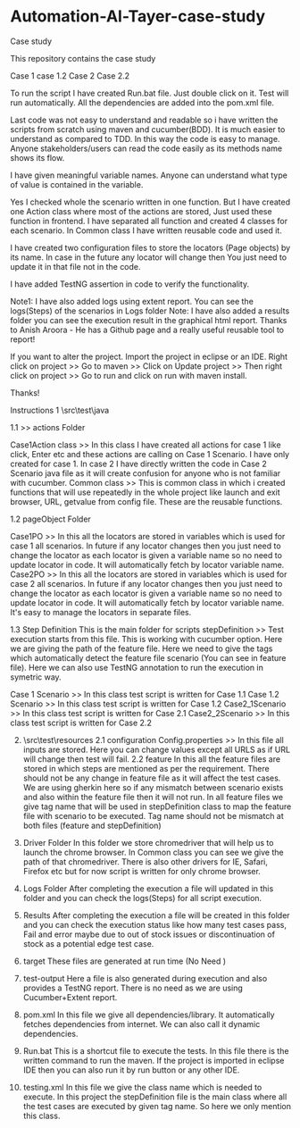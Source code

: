 # Automation-Al-Tayer-case-study
Case study


This repository contains the case study

Case 1 case 1.2 Case 2 Case 2.2

To run the script I have created Run.bat file. Just double click on it. Test will run automatically. All the dependencies are added into the pom.xml file.

Last code was not easy to understand and readable so i have written the scripts from scratch using maven and cucumber(BDD). It is much easier to understand as compared to TDD. In this way the code is easy to manage. Anyone stakeholders/users can read the code easily as its methods name shows its flow.

I have given meaningful variable names. Anyone can understand what type of value is contained in the variable.

Yes I checked whole the scenario written in one function. But I have created one Action class where most of the actions are stored, Just used these function in frontend. I have separated all function and created 4 classes for each scenario. In Common class I have written reusable code and used it.

I have created two configuration files to store the locators (Page objects) by its name. In case in the future any locator will change then You just need to update it in that file not in the code.

I have added TestNG assertion in code to verify the functionality.

Note1: I have also added logs using extent report. You can see the logs(Steps) of the scenarios in Logs folder Note: I have also added a results folder you can see the execution result in the graphical html report. Thanks to Anish Aroora - He has a Github page and a really useful reusable tool to report!

If you want to alter the project. Import the project in eclipse or an IDE. Right click on project >> Go to maven >> Click on Update project >> Then right click on project >> Go to run and click on run with maven install.

Thanks!

Instructions
1 \src\test\java

1.1 >> actions Folder

Case1Action class >> In this class I have created all actions for case 1 like click, Enter etc and these actions are calling on Case 1 Scenario. I have only created for case 1. In case 2 I have directly written the code in Case 2 Scenario java file as it will create confusion for anyone  who is not familiar with cucumber.
Common class >> This is common class in which i created functions that will use repeatedly in the whole project like launch and exit browser, 
                URL, getvalue from config file. These are the reusable functions.

1.2 pageObject Folder

Case1PO >> In this all the locators are stored in variables which is used for case 1 all scenarios. In future if any locator changes then you just need to change the locator as each locator is given a variable name so no need to update locator in code. It will automatically fetch by locator variable name.
Case2PO >> In this all the locators are stored in variables which is used for case 2 all scenarios. In future if any locator changes then you just need to change the locator as each locator is given a variable name so no need to update locator in code. It will automatically fetch by locator variable name.
It's easy to manage the locators in separate files.

1.3 Step Definition
This is the main folder for scripts
stepDefinition >> Test execution starts from this file. This is working with cucumber option. Here we are giving the path of the feature file. Here we need to give the tags which automatically detect the feature file scenario (You can see in feature file). Here we can also use TestNG annotation to run the execution in symetric way.

Case 1 Scenario >> In this class test script is written for Case 1.1
Case 1.2 Scenario >> In this class test script is written for Case 1.2
Case2_1Scenario >> In this class test script is written for Case 2.1
Case2_2Scenario >> In this class test script is written for Case 2.2

2. \src\test\resources
2.1 configuration
Config.properties >> In this file all inputs are stored. Here you can change values except all URLS as if URL will change then test will fail.
2.2 feature
In this all the feature files are stored in which steps are mentioned as per the requirement. There should not be any change in feature file as it will affect the test cases. We are using gherkin here so if any mismatch between scenario exists and also within the feature file then it will not run. In all feature files we give tag name that will be used in stepDefinition class to map the feature file with scenario to be executed. Tag name should not be mismatch at both files (feature and stepDefinition)

3. Driver Folder  In this folder we store chromedriver that will help us to launch the chrome browser. In Common class you can see we give the path of that chromedriver. There is also other drivers for IE, Safari, Firefox etc but for now script is written for only chrome browser.
4. Logs Folder  After completing the execution a file will updated in this folder and you can check the logs(Steps) for all script execution.
5. Results  After completing the execution a file will be created in this folder and you can check the execution status like how many test cases pass, Fail and error maybe due to out of stock issues or discontinuation of stock as a potential edge test case. 
6.  target   These files are generated at run time (No Need )
7. test-output   Here a file is also generated during execution and also provides a TestNG report. There is no need as we are using Cucumber+Extent report.
8. pom.xml  In this file we give all dependencies/library. It automatically fetches dependencies from internet. We can also call it dynamic dependencies.
9. Run.bat  This is a shortcut file to execute the tests. In this file there is the written command to run the maven. If the project is imported in eclipse IDE then you can also run it by run button or any other IDE.
10. testing.xml  In this file we give the class name which is needed to execute. In this project the stepDefinition file is the main class where all the test cases are executed by given tag name. So here we only mention this class.


